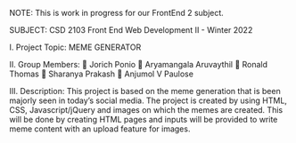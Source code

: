 NOTE: This is work in progress for our FrontEnd 2 subject. 

SUBJECT: CSD 2103 Front End Web Development II - Winter 2022


I.	Project Topic: MEME GENERATOR 

II.	Group Members:
	Jorich Ponio
	Aryamangala Aruvaythil
	Ronald Thomas
	Sharanya Prakash
	Anjumol V Paulose

III.	Description:
This project is based on the meme generation that is been majorly seen in today’s social media. The project is created by using HTML, CSS, Javascript/jQuery and images on which the memes are created. This will be done by creating HTML pages and inputs will be provided to write meme content with an upload feature for images.
